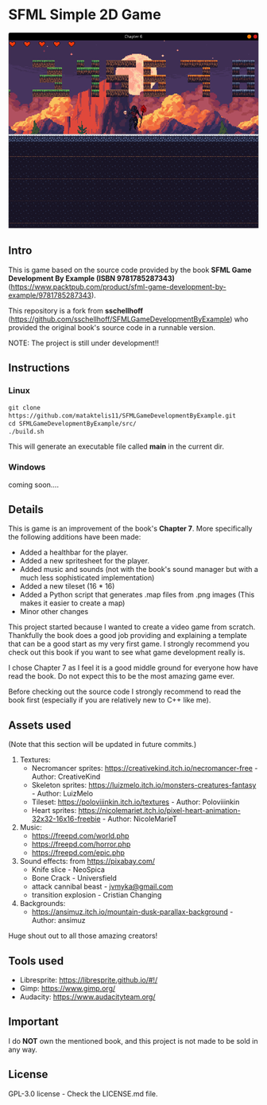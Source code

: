# SFML Simple 2D Game

<img src="/docs/screenshots/1.png" alt="Alt text" title="In-Development Screenshot">


## Intro
This is game based on the source code provided by the book **SFML Game Development By Example (ISBN 9781785287343)** (https://www.packtpub.com/product/sfml-game-development-by-example/9781785287343).

This repository is a fork from **sschellhoff** (https://github.com/sschellhoff/SFMLGameDevelopmentByExample) who provided the original book's source code in a runnable version.

NOTE: The project is still under development!!

## Instructions
### Linux
```
git clone https://github.com/mataktelis11/SFMLGameDevelopmentByExample.git
cd SFMLGameDevelopmentByExample/src/
./build.sh 
```
This will generate an executable file called **main** in the current dir.
### Windows
coming soon....

## Details
This is game is an improvement of the book's **Chapter 7**. More specifically the following additions have been made:
- Added a healthbar for the player.
- Added a new spritesheet for the player.
- Added music and sounds (not with the book's sound manager but with a much less sophisticated implementation)
- Added a new tileset (16 * 16)
- Added a Python script that generates .map files from .png images (This makes it easier to create a map)
- Minor other changes

This project started because I wanted to create a video game from scratch. Thankfully the book does a good job providing and explaining a template that can be a good start as my very first game. I strongly recommend you check out this book if you want to see what game development really is.

I chose Chapter 7 as I feel it is a good middle ground for everyone how have read the book. Do not expect this to be the most amazing game ever.

Before checking out the source code I strongly recommend to read the book first (especially if you are relatively new to C++ like me).

## Assets used

(Note that this section will be updated in future commits.)

1. Textures:
    - Necromancer sprites: https://creativekind.itch.io/necromancer-free - Author: CreativeKind
    - Skeleton sprites: https://luizmelo.itch.io/monsters-creatures-fantasy - Author: LuizMelo
    - Tileset: https://poloviiinkin.itch.io/textures - Author: Poloviiinkin
    - Heart sprites: https://nicolemariet.itch.io/pixel-heart-animation-32x32-16x16-freebie - Author: NicoleMarieT
2. Music:
    - https://freepd.com/world.php
    - https://freepd.com/horror.php
    - https://freepd.com/epic.php
3. Sound effects: from https://pixabay.com/
    - Knife slice - NeoSpica
    - Bone Crack - Universfield
    - attack cannibal beast - jvmyka@gmail.com
    - transition explosion - Cristian Changing
4. Backgrounds:
    - https://ansimuz.itch.io/mountain-dusk-parallax-background - Author: ansimuz


Huge shout out to all those amazing creators!


## Tools used
- Libresprite: https://libresprite.github.io/#!/
- Gimp: https://www.gimp.org/
- Audacity: https://www.audacityteam.org/

## Important
I do **NOT** own the mentioned book, and this project is not made to be sold in any way.

## License
GPL-3.0 license - Check the LICENSE.md file.
